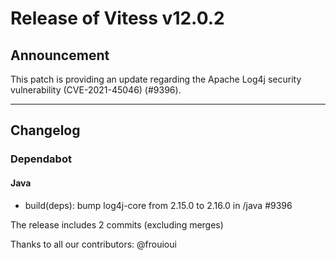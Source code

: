 # Release of Vitess v12.0.2
## Announcement

This patch is providing an update regarding the Apache Log4j security vulnerability (CVE-2021-45046) (#9396).

------------
## Changelog

### Dependabot
#### Java
* build(deps): bump log4j-core from 2.15.0 to 2.16.0 in /java #9396


The release includes 2 commits (excluding merges)

Thanks to all our contributors: @frouioui